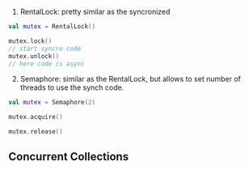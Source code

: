 1. RentalLock: pretty similar as the syncronized
```kotlin
val mutex = RentalLock()

mutex.lock()
// start syncro code
mutex.unlock()
// here code is async
```
 
2. Semaphore: similar as the RentalLock, but allows to set number of threads to use the synch code.
```kotlin
val mutex = Semaphore(2)

mutex.acquire()

mutex.release()
```

## Concurrent Collections
